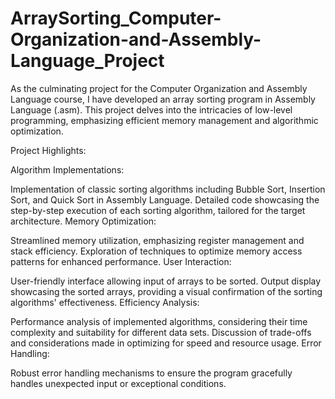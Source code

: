 # ArraySorting_Computer-Organization-and-Assembly-Language_Project
As the culminating project for the Computer Organization and Assembly Language course, I have developed an array sorting program in Assembly Language (.asm). This project delves into the intricacies of low-level programming, emphasizing efficient memory management and algorithmic optimization.


Project Highlights:

Algorithm Implementations:

Implementation of classic sorting algorithms including Bubble Sort, Insertion Sort, and Quick Sort in Assembly Language.
Detailed code showcasing the step-by-step execution of each sorting algorithm, tailored for the target architecture.
Memory Optimization:

Streamlined memory utilization, emphasizing register management and stack efficiency.
Exploration of techniques to optimize memory access patterns for enhanced performance.
User Interaction:

User-friendly interface allowing input of arrays to be sorted.
Output display showcasing the sorted arrays, providing a visual confirmation of the sorting algorithms' effectiveness.
Efficiency Analysis:

Performance analysis of implemented algorithms, considering their time complexity and suitability for different data sets.
Discussion of trade-offs and considerations made in optimizing for speed and resource usage.
Error Handling:

Robust error handling mechanisms to ensure the program gracefully handles unexpected input or exceptional conditions.
